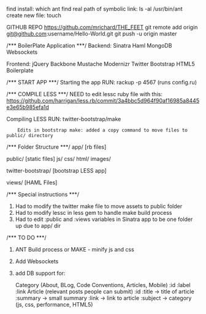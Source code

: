 find install: which ant
find real path of symbolic link: ls -al /usr/bin/ant
create new file: touch


GITHUB REPO
https://github.com/mrichard/THE_FEET
git remote add origin git@github.com:username/Hello-World.git
git push -u origin master

/*** BoilerPlate Application ***/
Backend:
	Sinatra
	Haml
	MongoDB
	Websockets
	
Frontend:
	jQuery
	Backbone
	Mustache
	Modernizr
	Twitter Bootstrap
	HTML5 Boilerplate


/*** START APP ***/
Starting the app RUN: rackup -p 4567 (runs config.ru)


/*** COMPILE LESS ***/
NEED to edit lessc ruby file with this: https://github.com/harrigan/less.rb/commit/3a4bbc5d964f90af16985a8445e3e65b985efa1d

Compiling LESS RUN: twitter-bootstrap/make 

		Edits in bootstrap make: added a copy command to move files to public/ directory
		
	
/*** Folder Structure ***/
app/ [rb files]

public/ [static files]
	js/
	css/
	html/
	images/

twitter-bootstrap/ [bootstrap LESS app]

views/ [HAML Files]


/*** Special instructions ***/
1) Had to modify the twitter make file to move assets to public folder
2) Had to modify lessc in less gem to handle make build process
3) Had to edit :public and :views variables in Sinatra app to be one folder up due to app/ dir



/*** TO DO ***/
1) ANT Build process or MAKE - minify js and css
2) Add Websockets
3) add DB support for:

	Category (About, BLog, Code Conventions, Articles, Mobile)
		:id
		:label
		:link
	Article (relevant posts people can submit)
		:id
		:title -> title of article
		:summary -> small summary
		:link -> link to article
		:subject -> category (js, css, performance, HTML5)
		
		


